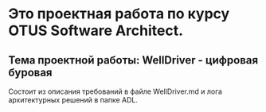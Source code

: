 # Это проектная работа по курсу OTUS Software Architect.

## Тема проектной работы: WellDriver - цифровая буровая

Состоит из описания требований в файле WellDriver.md и лога архитектурных решений в папке ADL.
